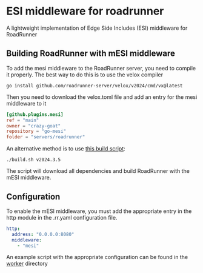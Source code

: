 # ESI middleware for roadrunner
A lightweight implementation of Edge Side Includes (ESI) middleware for RoadRunner

## Building RoadRunner with mESI middleware
To add the mesi middleware to the RoadRunner server, you need to compile it properly. The best way to do this is to use the velox compiler

```shell
go install github.com/roadrunner-server/velox/v2024/cmd/vx@latest
```

Then you need to download the velox.toml file and add an entry for the mesi middleware to it
```toml
[github.plugins.mesi]
ref = "main"
owner = "crazy-goat"
repository = "go-mesi"
folder = "servers/roadrunner"
```

An alternative method is to use [this build script](build.sh):
```shell
./build.sh v2024.3.5
```
The script will download all dependencies and build RoadRunner with the mESI middleware.

## Configuration
To enable the mESI middleware, you must add the appropriate entry in the http module in the .rr.yaml configuration file.

```yaml
http:
  address: "0.0.0.0:8080"
  middleware:
    - "mesi"
```

An example script with the appropriate configuration can be found in the [worker](worker) directory